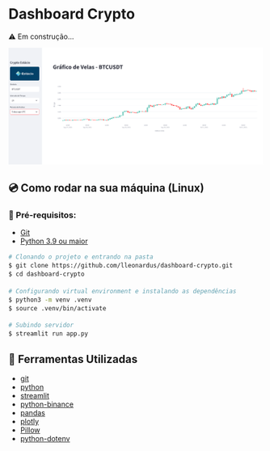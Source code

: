 # Dashboard Crypto

⚠️ Em construção...

![aaa](./docs/images/app.png)

## 💿 Como rodar na sua máquina (Linux)

### 📝 Pré-requisitos:

- [Git](https://git-scm.com/downloads)
- [Python 3.9 ou maior](https://www.python.org/downloads/)

```bash
# Clonando o projeto e entrando na pasta
$ git clone https://github.com/lleonardus/dashboard-crypto.git
$ cd dashboard-crypto

# Configurando virtual environment e instalando as dependências
$ python3 -m venv .venv
$ source .venv/bin/activate

# Subindo servidor
$ streamlit run app.py
```

## 🧰 Ferramentas Utilizadas

- [git](https://git-scm.com/downloads)
- [python](https://www.python.org/downloads/)
- [streamlit](https://streamlit.io/#install)
- [python-binance](https://python-binance.readthedocs.io/en/latest/overview.html)
- [pandas](https://pandas.pydata.org/docs/getting_started/install.html)
- [plotly](https://plotly.com/python/getting-started/)
- [Pillow](https://pillow.readthedocs.io/en/stable/installation/basic-installation.html)
- [python-dotenv](https://pypi.org/project/python-dotenv/)
